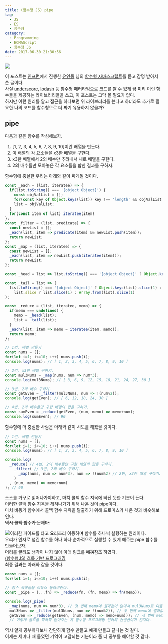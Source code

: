 ```yaml
---
title: (함수형 JS) pipe
tag:
  - JS
  - ES
  - 함수형
category:
  - Programming
  - ECMAScript
  - 함수형 JS
date: 2017-06-30 21:30:56
---
```


![](thumb.png)

이 포스트는 [인프런](https://www.inflearn.com/)에서 진행한 [유인동](https://www.facebook.com/profile.php?id=100011413063178) 님의 [함수형 자바스크립트](https://www.inflearn.com/course/%ED%95%A8%EC%88%98%ED%98%95-%ED%94%84%EB%A1%9C%EA%B7%B8%EB%9E%98%EB%B0%8D/)를 듣고 감명 받아서 쓴 글이다.  
사실 [underscore](http://underscorejs.org/), [lodash](https://lodash.com/) 등 함수형 패러타임으로 코드를 짤 수 있게 끔
미리 이런 함수들을 제공하는 라이브러리들을 쓰고, 이 포스트는 그닥 볼 필요가 없다.  
하지만 이런 원리를 알고 접근을 하다보면 위 라이브러리를 쓴다고 하더라도 추가로 필요한 나의 코드를 함수형으로 더 짜기 유용하지 않을까?  

## pipe
다음과 같은 함수를 작성해보자.  
1. [1, 2, 3, 4, 5, 6, 7, 8, 9, 10]이란 배열을 만든다.  
2. 이 배열의 각 요소들을 x3한 배열을 구한다.  
3. x3한 배열에서 2의 배수만 추려내서 새로 배열을 구한다.  
4. 2의 배수들만 모아놓은 각 요소들을 합한 결과를 구하자.  

함수형에 충실한 우리는 아래와 같이 짜게될 것이다.  
```javascript
const _each = (list, iteratee) => {
  if(list.toString() === '[object Object]') {
    const objValList = [];
    for(const key of Object.keys(list)) key !== 'length' && objValList.push(list[key]);
    list = objValList;
  }
  for(const item of list) iteratee(item)
};
const _filter = (list, predicate) => {
  const newList = [];
  _each(list, item => predicate(item) && newList.push(item));
  return newList;
};
const _map = (list, iteratee) => {
  const newList = [];
  _each(list, item => newList.push(iteratee(item)));
  return newList;
};

const _head = list => list.toString() === '[object Object]' ? Object.keys(list)[0] : list[0];

const _tail = list => (
  list.toString() === '[object Object]' ? Object.keys(list).slice(1) :
    list.slice ? list.slice(1) : Array.from(list).slice(1)
);

const _reduce = (list, iteratee, memo) => {
  if(memo === undefined) {
    memo = _head(list);
    list = _tail(list);
  }
  _each(list, item => memo = iteratee(item, memo));
  return memo;
};

// 1번, 배열 만들기
const nums = [];
for(let i=1; i<=10; i++) nums.push(i);
console.log(nums); // [ 1, 2, 3, 4, 5, 6, 7, 8, 9, 10 ]

// 2번, x3한 배열 구하기.
const mul3Nums = _map(nums, num => num*3);
console.log(mul3Nums); // [ 3, 6, 9, 12, 15, 18, 21, 24, 27, 30 ]

// 3번, 2의 배수 구하기.
const getEven = _filter(mul3Nums, num => !(num%2));
console.log(getEven); // [ 6, 12, 18, 24, 30 ]

// 4번, 2의 배수들만 구한 배열의 합을 구하기.
const sumEven = _reduce(getEven, (num, memo) => memo+num);
console.log(sumEven); // 90
```

함수형에 더 충실한 사람은 아래와 같이 시도를 해봤을 것이다.  
```javascript
// 1번, 배열 만들기
const nums = [];
for(let i=1; i<=10; i++) nums.push(i);
console.log(nums); // [ 1, 2, 3, 4, 5, 6, 7, 8, 9, 10 ]

console.log(
  _reduce( // 4번, 2의 배수들만 구한 배열의 합을 구하기.
    _filter( // 3번, 2의 배수 구하기.
      _map(nums, num => num*3), num => !(num%2) // 2번, x3한 배열 구하기.
    )
  , (num, memo) => memo+num)
); // 90
```

소스를 거꾸로 읽어나가야하고, 마치 콜백 함수 지옥에 빠진 듯한 기분이 든다.  
이러한 콜백 함수 지옥을 헤쳐나가기 위해 나온 것이 pipe이다.  
마치 비동기 함수에서 콜백 함수 지옥을 탈출하기 위해 프로미스가 나온 것과 비슷해보인다.  
~~역시 콜백 함수가 문제다.~~

![이러한 파이프를 타고 요리조리 이동하며 함수를 하나씩 실행하는 원리이다.](pipe.gif)  
우리가 인자로 넘긴 함수를 하나 하나 순차적으로 실행할 수 있게 해주는 pipe 함수를 만들어보자.  
머리를 굴려도 생각이 나지 않아 아래 링크를 ~~베껴~~참조 하였다.  
[(함수형JS) 흐름 기반 프로그래밍](http://blog.jeonghwan.net/js/2017/05/11/pipeline.html)  
최종 결과는 아래와 같을 것이다.  
```javascript
const nums = [];
for(let i=1; i<=10; i++) nums.push(i);

// 함수 목록들을 리듀스 돌려버린다.
const _pipe = (...fn) => _reduce(fn, (fn, memo) => fn(memo));

console.log(_pipe(
  _map(nums, num => num*3), // 첫 번째 memo에 결과값이 담겨서 mul3Nums로 다음 함수에게 넘겨지고 있다.
  mul3Nums => _filter(mul3Nums, num => !(num%2)), // 두 번째 memo에 결과값이 담겨서 getEven으로 다음 함수에게 넘겨지고 있다.
  getEven => _reduce(getEven, (num, memo) => memo+num))); // 세 번째 memo에 결과값이 담겨서 로그 창에 찍힌다.
  // 이렇게 괄호를 쫙쫙쫙 닫아주는 게 함수형 프로그래밍 언어의 컨벤션이며 간지다.
```

역시 얕게 공부하다보니 간단하게 함수 만들고 예제 만들고 끝나는 것 같다.  
이제는 세미나 때 들었던 기억이 고갈되는 기분이라 좀 더 공부를 해야할 것 같다.